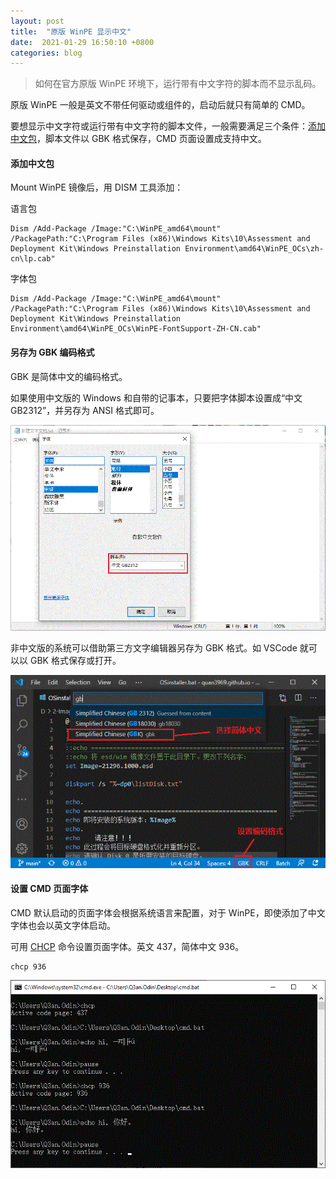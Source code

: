 ```yaml
---
layout: post
title:  "原版 WinPE 显示中文"
date:  2021-01-29 16:50:10 +0800  
categories: blog
---
```


> 如何在官方原版 WinPE 环境下，运行带有中文字符的脚本而不显示乱码。

原版 WinPE 一般是英文不带任何驱动或组件的，启动后就只有简单的 CMD。

要想显示中文字符或运行带有中文字符的脚本文件，一般需要满足三个条件：[添加中文包](https://docs.microsoft.com/en-us/windows-hardware/manufacture/desktop/winpe-add-packages--optional-components-reference)，脚本文件以 GBK 格式保存，CMD 页面设置成支持中文。

#### 添加中文包

Mount WinPE 镜像后，用 DISM 工具添加：

语言包

```
Dism /Add-Package /Image:"C:\WinPE_amd64\mount" /PackagePath:"C:\Program Files (x86)\Windows Kits\10\Assessment and Deployment Kit\Windows Preinstallation Environment\amd64\WinPE_OCs\zh-cn\lp.cab" 
```

字体包

```
Dism /Add-Package /Image:"C:\WinPE_amd64\mount" /PackagePath:"C:\Program Files (x86)\Windows Kits\10\Assessment and Deployment Kit\Windows Preinstallation Environment\amd64\WinPE_OCs\WinPE-FontSupport-ZH-CN.cab" 
```

#### 另存为 GBK 编码格式

GBK 是简体中文的编码格式。

如果使用中文版的 Windows 和自带的记事本，只要把字体脚本设置成“中文 GB2312”，并另存为 ANSI 格式即可。

![gbkNotepad](/assets/img/winpe-ch-cn/gbkNotepad.gif)

非中文版的系统可以借助第三方文字编辑器另存为 GBK 格式。如 VSCode 就可以以 GBK 格式保存或打开。

![gbkVSCode](/assets/img/winpe-ch-cn/gbkVSCode.gif)


#### 设置 CMD 页面字体

CMD 默认启动的页面字体会根据系统语言来配置，对于 WinPE，即使添加了中文字体也会以英文字体启动。

可用 [CHCP](https://docs.microsoft.com/en-us/windows-server/administration/windows-commands/chcp) 命令设置页面字体。英文 437，简体中文 936。

```
chcp 936
```

![cmdChcp](/assets/img/winpe-ch-cn/cmdChcp.gif)
